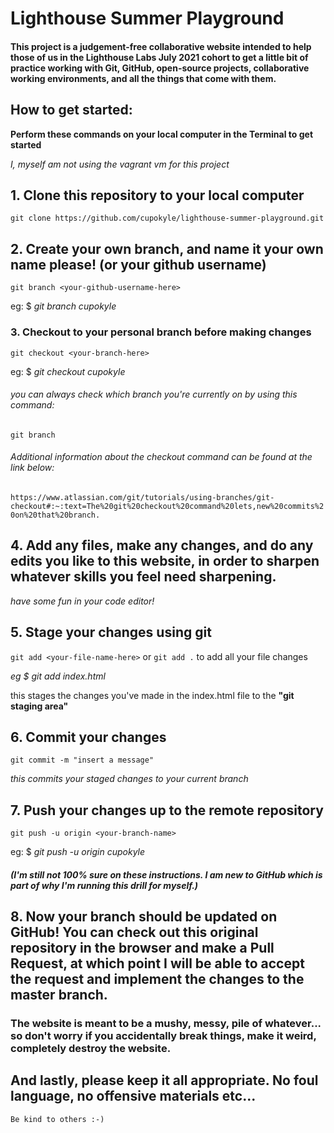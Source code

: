 # Lighthouse Summer Playground

#### This project is a judgement-free collaborative website intended to help those of us in the Lighthouse Labs July 2021 cohort to get a little bit of practice working with Git, GitHub, open-source projects, collaborative working environments, and all the things that come with them.

## How to get started:

**Perform these commands on your local computer in the Terminal to get started**

_I, myself am not using the vagrant vm for this project_

## 1. Clone this repository to your local computer

`git clone https://github.com/cupokyle/lighthouse-summer-playground.git`

## 2. Create your own branch, and name it your own name please! (or your github username)

`git branch <your-github-username-here>`

eg: $ _git branch cupokyle_

### 3. Checkout to your personal branch before making changes

`git checkout <your-branch-here>`

eg: $ _git checkout cupokyle_

###### you can always check which branch you're currently on by using this command:

`git branch`

###### Additional information about the checkout command can be found at the link below:

`https://www.atlassian.com/git/tutorials/using-branches/git-checkout#:~:text=The%20git%20checkout%20command%20lets,new%20commits%20on%20that%20branch.`

## 4. Add any files, make any changes, and do any edits you like to this website, in order to sharpen whatever skills you feel need sharpening.

_have some fun in your code editor!_

## 5. Stage your changes using git

`git add <your-file-name-here>` or `git add .` to add all your file changes

_eg $ git add index.html_

this stages the changes you've made in the index.html file to the **"git staging area"**

## 6. Commit your changes

`git commit -m "insert a message"`

_this commits your staged changes to your current branch_

## 7. Push your changes up to the remote repository

`git push -u origin <your-branch-name>`

eg: $ _git push -u origin cupokyle_

##### (I'm still not 100% sure on these instructions. I am new to GitHub which is part of why I'm running this drill for myself.)

## 8. Now your branch should be updated on GitHub! You can check out this original repository in the browser and make a Pull Request, at which point I will be able to accept the request and implement the changes to the master branch.

### The website is meant to be a mushy, messy, pile of whatever... so don't worry if you accidentally break things, make it weird, completely destroy the website.

## And lastly, please keep it all appropriate. No foul language, no offensive materials etc...

`Be kind to others :-)`
